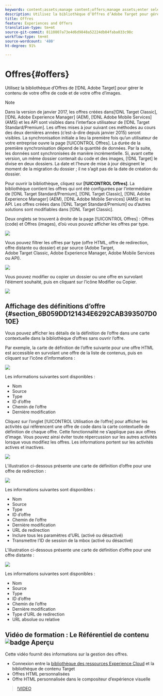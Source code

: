 ```yaml
---
keywords: content;assets;manage content;offers;manage assets;enter selection mode;selection mode
description: Utilisez la bibliothèque d’Offres d’Adobe Target pour gérer le contenu de votre offre de code et de votre offre d’images.
title: Offres
feature: Experiences and Offers
translation-type: tm+mt
source-git-commit: 8110807a73e4d6d9848a52224db04faba033c98c
workflow-type: tm+mt
source-wordcount: '480'
ht-degree: 91%

---
```



# Offres{#offers}

Utilisez la bibliothèque d’Offres de [!DNL Adobe Target] pour gérer le contenu de votre offre de code et de votre offre d’images.

>[!NOTE]
>
>Dans la version de janvier 2017, les offres créées dans[!DNL Target Classic], [!DNL Adobe Experience Manager] (AEM), [!DNL Adobe Mobile Services] (AMS) et les API sont visibles dans l’interface utilisateur de [!DNL Target Standard/Premium]. Les offres mises à jour suivant ces méthodes au cours des deux dernières années (c’est-à-dire depuis janvier 2015) seront visibles. La synchronisation initiale a lieu la première fois qu’un utilisateur de votre entreprise ouvre la page [!UICONTROL Offres]. La durée de la première synchronisation dépend de la quantité de données. Par la suite, les données sont synchronisées de manière incrémentielle. Si, avant cette version, un même dossier contenait du code et des images, [!DNL Target] le divise en deux dossiers. La date et l’heure de mise à jour désignent le moment de la migration du dossier ; il ne s’agit pas de la date de création du dossier.

Pour ouvrir la bibliothèque, cliquez sur **[!UICONTROL Offres]**. La bibliothèque contient les offres qui ont été configurées par l’intermédiaire de [!DNL Target Standard/Premium], [!DNL Target Classic], [!DNL Adobe Experience Manager] (AEM), [!DNL Adobe Mobile Services] (AMS) et les API. Les offres créées dans [!DNL Target Standard/Premium] ou d’autres solutions sont modifiables dans [!DNL Target Classic].

Deux onglets se trouvent à droite de la page [!UICONTROL Offres] : Offres (code) et Offres (images), d’où vous pouvez afficher les offres par type.

![](assets/offers_page.png)

Vous pouvez filtrer les offres par type (offre HTML, offre de redirection, offre distante ou dossier) et par source (Adobe Target, Adobe Target Classic, Adobe Experience Manager, Adobe Mobile Services ou API).

![](assets/offers_filter.png)

Vous pouvez modifier ou copier un dossier ou une offre en survolant l’élément souhaité, puis en cliquant sur l’icône Modifier ou Copier.

![](assets/offer-picker-large.png)

## Affichage des définitions d’offre {#section_6B059DD121434E6292CAB393507D010E}

Vous pouvez afficher les détails de la définition de l’offre dans une carte contextuelle dans la bibliothèque d’offres sans ouvrir l’offre.

Par exemple, la carte de définition de l’offre suivante pour une offre HTML est accessible en survolant une offre de la liste de contenus, puis en cliquant sur l’icône d’informations :

![](assets/offer-card-html.png)

Les informations suivantes sont disponibles :

* Nom
* Source
* Type
* ID d’offre
* Chemin de l’offre
* Dernière modification

Cliquez sur l’onglet [!UICONTROL Utilisation de l’offre] pour afficher les activités qui référencent une offre de code dans la carte contextuelle de définition de chaque offre. Cette fonctionnalité ne s’applique pas aux offres d’image. Vous pouvez ainsi éviter toute répercussion sur les autres activités lorsque vous modifiez les offres. Les informations portent sur les activités actives et inactives.

![](assets/offer-card-usage.png)

L’illustration ci-dessous présente une carte de définition d’offre pour une offre de redirection :

![](assets/offer-card-redirect.png)

Les informations suivantes sont disponibles :

* Nom
* Source
* Type
* ID d’offre
* Chemin de l’offre
* Dernière modification
* URL de redirection
* Inclure tous les paramètres d’URL (activé ou désactivé)
* Transmettre l’ID de session de la mbox (activé ou désactivé)

L’illustration ci-dessous présente une carte de définition d’offre pour une offre distante :

![](assets/offer-card-remote.png)

Les informations suivantes sont disponibles :

* Nom
* Source
* Type
* ID d’offre
* Chemin de l’offre
* Dernière modification
* Type d’URL de redirection
* URL absolue ou relative

## Vidéo de formation : Le Référentiel de contenu  ![badge Aperçu](/help/assets/overview.png)

Cette vidéo fournit des informations sur la gestion des offres.

* Connexion entre la [bibliothèque des ressources Experience Cloud](https://experienceleague.adobe.com/docs/core-services/interface/assets/creative-cloud.html) et la bibliothèque de contenu Target
* Offres HTML personnalisées
* Offre HTML personnalisée dans le compositeur d’expérience visuelle

>[!VIDEO](https://video.tv.adobe.com/v/17387)